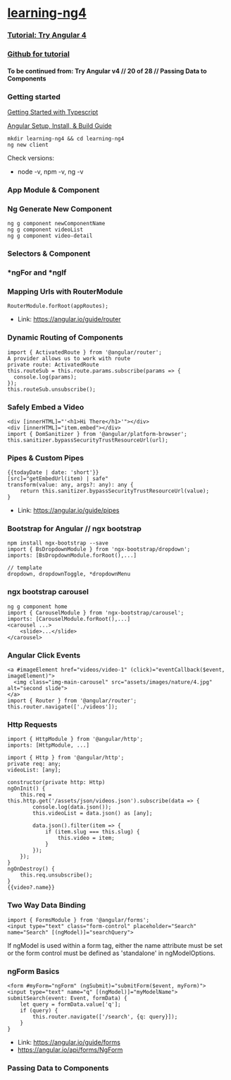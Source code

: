 # [learning-ng4](https://github.com/mahavir2013/learning-ng4)

### [Tutorial: Try Angular 4](https://www.youtube.com/playlist?list=PLEsfXFp6DpzQThMU768hTZInWUqfoyTEW)
### [Github for tutorial](https://github.com/codingforentrepreneurs/Try-Angular-v4)
#### To be continued from: Try Angular v4 // 20 of 28 // Passing Data to Components

### Getting started
[Getting Started with Typescript](http://kirr.co/w0bcpk)

[Angular Setup, Install, & Build Guide](https://kirr.co/ne8vf9)

	mkdir learning-ng4 && cd learning-ng4
	ng new client

Check versions:
- node -v, npm -v, ng -v

### App Module & Component
### Ng Generate New Component
	ng g component newComponentName
	ng g component videoList
	ng g component video-detail
### Selectors & Component
### *ngFor and *ngIf
### Mapping Urls with RouterModule
	RouterModule.forRoot(appRoutes);
- Link: https://angular.io/guide/router
### Dynamic Routing of Components
	import { ActivatedRoute } from '@angular/router';
	A provider allows us to work with route
	private route: ActivatedRoute
	this.routeSub = this.route.params.subscribe(params => {
	  console.log(params);
	});
	this.routeSub.unsubscribe();
### Safely Embed a Video
	<div [innerHTML]="'<h1>Hi There</h1>'"></div>
	<div [innerHTML]="item.embed"></div>
	import { DomSanitizer } from '@angular/platform-browser';
	this.sanitizer.bypassSecurityTrustResourceUrl(url);
### Pipes & Custom Pipes
	{{todayDate | date: 'short'}}
	[src]="getEmbedUrl(item) | safe"
	transform(value: any, args?: any): any {
		return this.sanitizer.bypassSecurityTrustResourceUrl(value);
	}

- Link: https://angular.io/guide/pipes

### Bootstrap for Angular // ngx bootstrap
	npm install ngx-bootstrap --save
	import { BsDropdownModule } from 'ngx-bootstrap/dropdown';
	imports: [BsDropdownModule.forRoot(),...]

	// template
	dropdown, dropdownToggle, *dropdownMenu

### ngx bootstrap carousel
	ng g component home
	import { CarouselModule } from 'ngx-bootstrap/carousel';
	imports: [CarouselModule.forRoot(),...]
	<carousel ...>
		<slide>...</slide>
	</carousel>

### Angular Click Events
	<a #imageElement href="videos/video-1" (click)="eventCallback($event, imageElement)">
	  <img class="img-main-carousel" src="assets/images/nature/4.jpg" alt="second slide">
	</a>
	import { Router } from '@angular/router';
	this.router.navigate(['./videos']);

### Http Requests
	import { HttpModule } from '@angular/http';
	imports: [HttpModule, ...]
	
	import { Http } from '@angular/http';
	private req: any;
	videoList: [any];
	
	constructor(private http: Http)
	ngOnInit() {
		this.req = this.http.get('/assets/json/videos.json').subscribe(data => {
			console.log(data.json());
			this.videoList = data.json() as [any];
		  
			data.json().filter(item => {
				if (item.slug === this.slug) {
					this.video = item;
				}
			});
		});
	}
	ngOnDestroy() {
		this.req.unsubscribe();
	}
	{{video?.name}}

### Two Way Data Binding
	import { FormsModule } from '@angular/forms';
	<input type="text" class="form-control" placeholder="Search" name="Search" [(ngModel)]="searchQuery">

If ngModel is used within a form tag, either the name attribute must be set or the form control must be defined as 'standalone' in ngModelOptions.

### ngForm Basics

	<form #myForm="ngForm" (ngSubmit)="submitForm($event, myForm)">
	<input type="text" name="q" [(ngModel)]="myModelName">
	submitSearch(event: Event, formData) {
		let query = formData.value['q'];
		if (query) {
			this.router.navigate(['/search', {q: query}]);
		}
	}

- Link: https://angular.io/guide/forms
- https://angular.io/api/forms/NgForm


### Passing Data to Components




































